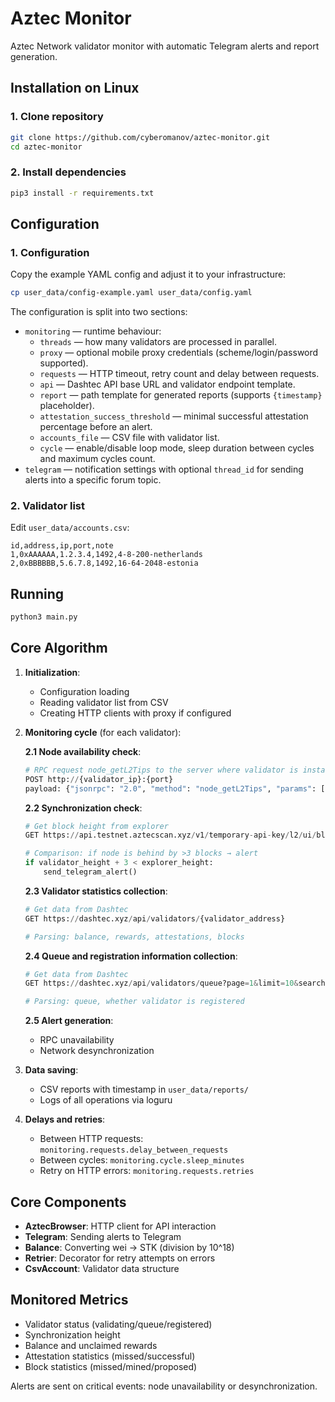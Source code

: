 # Aztec Monitor

Aztec Network validator monitor with automatic Telegram alerts and report generation.

## Installation on Linux

### 1. Clone repository
```bash
git clone https://github.com/cyberomanov/aztec-monitor.git
cd aztec-monitor
```

### 2. Install dependencies
```bash
pip3 install -r requirements.txt
```

## Configuration

### 1. Configuration
Copy the example YAML config and adjust it to your infrastructure:
```bash
cp user_data/config-example.yaml user_data/config.yaml
```

The configuration is split into two sections:

- `monitoring` &mdash; runtime behaviour:
  - `threads` &mdash; how many validators are processed in parallel.
  - `proxy` &mdash; optional mobile proxy credentials (scheme/login/password supported).
  - `requests` &mdash; HTTP timeout, retry count and delay between requests.
  - `api` &mdash; Dashtec API base URL and validator endpoint template.
  - `report` &mdash; path template for generated reports (supports `{timestamp}` placeholder).
  - `attestation_success_threshold` &mdash; minimal successful attestation percentage before an alert.
  - `accounts_file` &mdash; CSV file with validator list.
  - `cycle` &mdash; enable/disable loop mode, sleep duration between cycles and maximum cycles count.
- `telegram` &mdash; notification settings with optional `thread_id` for sending alerts into a specific forum topic.

### 2. Validator list
Edit `user_data/accounts.csv`:
```csv
id,address,ip,port,note
1,0xAAAAAA,1.2.3.4,1492,4-8-200-netherlands
2,0xBBBBBB,5.6.7.8,1492,16-64-2048-estonia
```

## Running

```bash
python3 main.py
```

## Core Algorithm

1. **Initialization**:
   - Configuration loading
   - Reading validator list from CSV
   - Creating HTTP clients with proxy if configured

2. **Monitoring cycle** (for each validator):
   
   **2.1 Node availability check**:
   ```python
   # RPC request node_getL2Tips to the server where validator is installed
   POST http://{validator_ip}:{port}
   payload: {"jsonrpc": "2.0", "method": "node_getL2Tips", "params": [], "id": 67}
   ```
   
   **2.2 Synchronization check**:
   ```python
   # Get block height from explorer
   GET https://api.testnet.aztecscan.xyz/v1/temporary-api-key/l2/ui/blocks-for-table
   
   # Comparison: if node is behind by >3 blocks → alert
   if validator_height + 3 < explorer_height:
       send_telegram_alert()
   ```
   
   **2.3 Validator statistics collection**:
   ```python
   # Get data from Dashtec
   GET https://dashtec.xyz/api/validators/{validator_address}
   
   # Parsing: balance, rewards, attestations, blocks
   ```
   **2.4 Queue and registration information collection**:
   ```python
   # Get data from Dashtec
   GET https://dashtec.xyz/api/validators/queue?page=1&limit=10&search={validator_address}
   
   # Parsing: queue, whether validator is registered
   ```
   
   **2.5 Alert generation**:
   - RPC unavailability
   - Network desynchronization

3. **Data saving**:
   - CSV reports with timestamp in `user_data/reports/`
   - Logs of all operations via loguru

4. **Delays and retries**:
   - Between HTTP requests: `monitoring.requests.delay_between_requests`
   - Between cycles: `monitoring.cycle.sleep_minutes`
   - Retry on HTTP errors: `monitoring.requests.retries`

## Core Components

- **AztecBrowser**: HTTP client for API interaction
- **Telegram**: Sending alerts to Telegram
- **Balance**: Converting wei → STK (division by 10^18)
- **Retrier**: Decorator for retry attempts on errors
- **CsvAccount**: Validator data structure

## Monitored Metrics

- Validator status (validating/queue/registered)
- Synchronization height
- Balance and unclaimed rewards
- Attestation statistics (missed/successful)
- Block statistics (missed/mined/proposed)

Alerts are sent on critical events: node unavailability or desynchronization.
